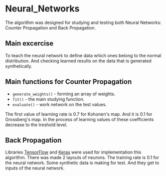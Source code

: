 # Neural_Networks
The algorithm was designed for studying and testing both Neural Networks: Counter Propagation and Back Propagation.

## Main excercise
To teach the neural network to define data which ones belong to the normal distribution. And checking learned results on the data that is generated synthetically.

## Main functions for Counter Propagation
+ `generate_weights()` - forming an array of weights.
+ `fit()` - the main studying function.
+ `evaluate()` - work network on the test values.

The first value of learning rate is 0.7 for Kohonen's map. And it is 0.1 for Grossberg's map. In the process of learning values of these coefficients decrease to the treshold level.


## Back Propagation
Libraries [TensorFlow](https://www.tensorflow.org/) and [Keras](https://keras.io/) were used for implementation this algorithm. There was made 2 layouts of neurons. The training rate is 0.1 for the neural network. Some synthetic data is making for test. And they get to inputs of the neural network.
